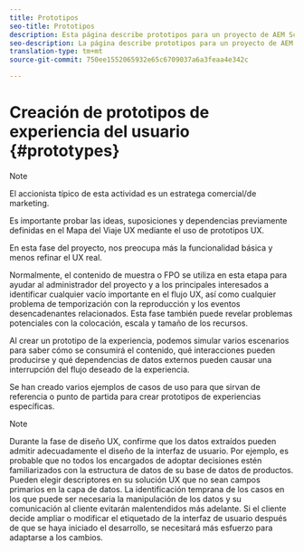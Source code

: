 ```yaml
---
title: Prototipos
seo-title: Prototipos
description: Esta página describe prototipos para un proyecto de AEM Screens
seo-description: La página describe prototipos para un proyecto de AEM Screens
translation-type: tm+mt
source-git-commit: 750ee1552065932e65c6709037a6a3feaa4e342c

---
```



# Creación de prototipos de experiencia del usuario {#prototypes}

>[!NOTE]
>
>El accionista típico de esta actividad es un estratega comercial/de marketing.

Es importante probar las ideas, suposiciones y dependencias previamente definidas en el Mapa del Viaje UX mediante el uso de prototipos UX.

En esta fase del proyecto, nos preocupa más la funcionalidad básica y menos refinar el UX real.

Normalmente, el contenido de muestra o FPO se utiliza en esta etapa para ayudar al administrador del proyecto y a los principales interesados a identificar cualquier vacío importante en el flujo UX, así como cualquier problema de temporización con la reproducción y los eventos desencadenantes relacionados.
Esta fase también puede revelar problemas potenciales con la colocación, escala y tamaño de los recursos.

Al crear un prototipo de la experiencia, podemos simular varios escenarios para saber cómo se consumirá el contenido, qué interacciones pueden producirse y qué dependencias de datos externos pueden causar una interrupción del flujo deseado de la experiencia.

Se han creado varios ejemplos de casos de uso para que sirvan de referencia o punto de partida para crear prototipos de experiencias específicas.


>[!NOTE]
>
> Durante la fase de diseño UX, confirme que los datos extraídos pueden admitir adecuadamente el diseño de la interfaz de usuario.
> Por ejemplo, es probable que no todos los encargados de adoptar decisiones estén familiarizados con la estructura de datos de su base de datos de productos. Pueden elegir descriptores en su solución UX que no sean campos primarios en la capa de datos. La identificación temprana de los casos en los que puede ser necesaria la manipulación de los datos y su comunicación al cliente evitarán malentendidos más adelante. Si el cliente decide ampliar o modificar el etiquetado de la interfaz de usuario después de que se haya iniciado el desarrollo, se necesitará más esfuerzo para adaptarse a los cambios.
